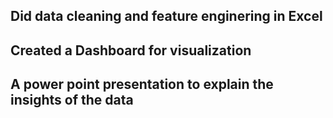 ## Did data cleaning and feature enginering in Excel
## Created a Dashboard for visualization
## A power point presentation to explain the insights of the data
